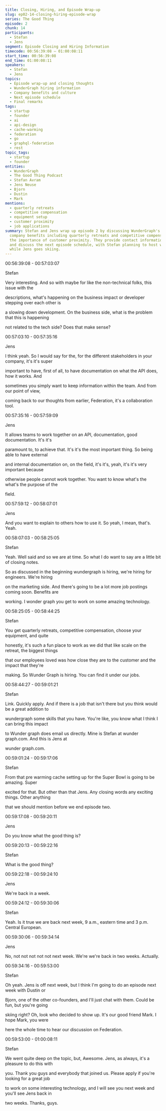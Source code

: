 ```yaml
---
title: Closing, Hiring, and Episode Wrap-up
slug: ep02-14-closing-hiring-episode-wrap
series: The Good Thing
episode: 2
chunk: 14
participants:
  - Stefan
  - Jens
segment: Episode Closing and Hiring Information
timecode: 00:56:39:08 – 01:00:08:11
start_time: 00:56:39:08
end_time: 01:00:08:11
speakers:
  - Stefan
  - Jens
topics:
  - Episode wrap-up and closing thoughts
  - WunderGraph hiring information
  - Company benefits and culture
  - Next episode schedule
  - Final remarks
tags:
  - startup
  - founder
  - ai
  - api-design
  - cache-warming
  - federation
  - go
  - graphql-federation
  - rest
topic_tags:
  - startup
  - founder
entities:
  - WunderGraph
  - The Good Thing Podcast
  - Stefan Avram
  - Jens Neuse
  - Bjorn
  - Dustin
  - Mark
mentions:
  - quarterly retreats
  - competitive compensation
  - equipment setup
  - customer proximity
  - job applications
summary: Stefan and Jens wrap up episode 2 by discussing WunderGraph's hiring opportunities,
  company benefits including quarterly retreats and competitive compensation, and
  the importance of customer proximity. They provide contact information for job applications
  and discuss the next episode schedule, with Stefan planning to host with other co-founders
  while Jens goes skiing.
---
```


00:56:39:08 - 00:57:03:07

Stefan

Very interesting. And so with maybe for like the non-technical folks, this issue with the

descriptions, what's happening on the business impact or developer stepping over each other is

a slowing down development. On the business side, what is the problem that this is happening

not related to the tech side? Does that make sense?

00:57:03:10 - 00:57:35:16

Jens

I think yeah. So I would say for the, for the different stakeholders in your company, it's it's super

important to have, first of all, to have documentation on what the API does, how it works. And

sometimes you simply want to keep information within the team. And from our point of view,

coming back to our thoughts from earlier, Federation, it's a collaboration tool.

00:57:35:16 - 00:57:59:09

Jens

It allows teams to work together on an API, documentation, good documentation. It's it's

paramount to, to achieve that. It's it's the most important thing. So being able to have external

and internal documentation on, on the field, it's it's, yeah, it's it's very important because

otherwise people cannot work together. You want to know what's the what's the purpose of the

field.

00:57:59:12 - 00:58:07:01

Jens

And you want to explain to others how to use it. So yeah, I mean, that's. Yeah.

00:58:07:03 - 00:58:25:05

Stefan

Yeah. Well said and so we are at time. So what I do want to say are a little bit of closing notes.

So as discussed in the beginning wundergraph is hiring, we're hiring for engineers. We're hiring

on the marketing side. And there's going to be a lot more job postings coming soon. Benefits are

working. I wonder graph you get to work on some amazing technology.

00:58:25:05 - 00:58:44:25

Stefan

You get quarterly retreats, competitive compensation, choose your equipment, and quite

honestly, it's such a fun place to work as we did that like scale on the retreat, the biggest things

that our employees loved was how close they are to the customer and the impact that they're

making. So Wunder Graph is hiring. You can find it under our jobs.

00:58:44:27 - 00:59:01:21

Stefan

Link. Quickly apply. And if there is a job that isn't there but you think would be a great addition to

wundergraph some skills that you have. You're like, you know what I think I can bring this impact

to Wunder graph does email us directly. Mine is Stefan at wunder graph.com. And this is Jens at

wunder graph.com.

00:59:01:24 - 00:59:17:06

Stefan

From that pre warming cache setting up for the Super Bowl is going to be amazing. Super

excited for that. But other than that Jens. Any closing words any exciting things. Other anything

that we should mention before we end episode two.

00:59:17:08 - 00:59:20:11

Jens

Do you know what the good thing is?

00:59:20:13 - 00:59:22:16

Stefan

What is the good thing?

00:59:22:18 - 00:59:24:10

Jens

We're back in a week.

00:59:24:12 - 00:59:30:06

Stefan

Yeah. Is it true we are back next week, 9 a.m., eastern time and 3 p.m. Central European.

00:59:30:06 - 00:59:34:14

Jens

No, not not not not not next week. We're we're back in two weeks. Actually.

00:59:34:16 - 00:59:53:00

Stefan

Oh yeah. Jens is off next week, but I think I'm going to do an episode next week with Dustin or

Bjorn, one of the other co-founders, and I'll just chat with them. Could be fun, but you're going

skiing right? Oh, look who decided to show up. It's our good friend Mark. I hope Mark, you were

here the whole time to hear our discussion on Federation.

00:59:53:00 - 01:00:08:11

Stefan

We went quite deep on the topic, but, Awesome. Jens, as always, it's a pleasure to do this with

you. Thank you guys and everybody that joined us. Please apply if you're looking for a great job

to work on some interesting technology, and I will see you next week and you'll see Jens back in

two weeks. Thanks, guys. 